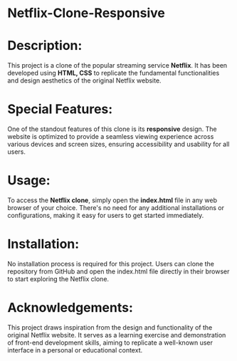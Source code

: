 # Netflix-Clone-Responsive
 

# Description:

This project is a clone of the popular streaming service **Netflix**. It has been developed using **HTML, CSS** to replicate the fundamental functionalities and design aesthetics of the original Netflix website.


# Special Features:
One of the standout features of this clone is its <b>responsive</b> design. The website is optimized to provide a seamless viewing experience across various devices and screen sizes, ensuring accessibility and usability for all users.


# Usage:
To access the **Netflix clone**, simply open the **index.html** file in any web browser of your choice. There's no need for any additional installations or configurations, making it easy for users to get started immediately.


# Installation:
No installation process is required for this project. Users can clone the repository from GitHub and open the index.html file directly in their browser to start exploring the Netflix clone.


# Acknowledgements:
This project draws inspiration from the design and functionality of the original Netflix website. It serves as a learning exercise and demonstration of front-end development skills, aiming to replicate a well-known user interface in a personal or educational context.

